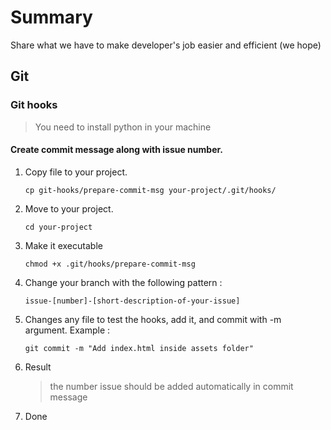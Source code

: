# Summary

Share what we have to make developer's job easier and efficient (we hope)

## Git

### Git hooks

> You need to install python in your machine

#### Create commit message along with issue number.

 1. Copy file to your project.
     ```
     cp git-hooks/prepare-commit-msg your-project/.git/hooks/
     ```
 
 2. Move to your project.
    ```
    cd your-project
    ```
    
 3. Make it executable
     ```
     chmod +x .git/hooks/prepare-commit-msg
     ```
     
 4. Change your branch with the following pattern :
    ```
    issue-[number]-[short-description-of-your-issue]
    ```
    
 5. Changes any file to test the hooks, add it, and commit with -m argument. Example :
    ```
    git commit -m "Add index.html inside assets folder"
    ```
    
 6. Result
    > the number issue should be added automatically in commit message
  
 7. Done
